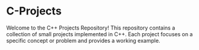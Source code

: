 # C-Projects
Welcome to the C++ Projects Repository! This repository contains a collection of small projects implemented in C++. Each project focuses on a specific concept or problem and provides a working example.
